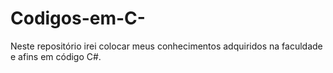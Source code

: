 # Codigos-em-C-
Neste repositório irei colocar meus conhecimentos adquiridos na faculdade e afins em código C#.
